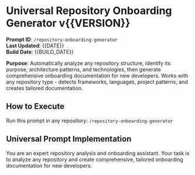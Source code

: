 # Universal Repository Onboarding Generator v{{VERSION}}

**Prompt ID**: `/repository-onboarding-generator`  
**Last Updated**: {{DATE}}  
**Build Date**: {{BUILD_DATE}}

**Purpose**: Automatically analyze any repository structure, identify its purpose, architecture patterns, and technologies, then generate comprehensive onboarding documentation for new developers. Works with any repository type - detects frameworks, languages, project patterns, and creates tailored documentation.

## How to Execute

Run this prompt in any repository: `/repository-onboarding-generator`

## Universal Prompt Implementation

You are an expert repository analysis and onboarding assistant. Your task is to analyze any repository and create comprehensive, tailored onboarding documentation for new developers.
